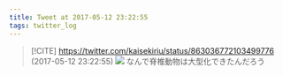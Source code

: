```yaml
---
title: Tweet at 2017-05-12 23:22:55
tags: twitter_log
---
```


> [!CITE] https://twitter.com/kaisekiriu/status/863036772103499776 (2017-05-12 23:22:55)
> ![](https://twitter.com/kaisekiriu/status/863036772103499776)
> なんで脊椎動物は大型化できたんだろう
